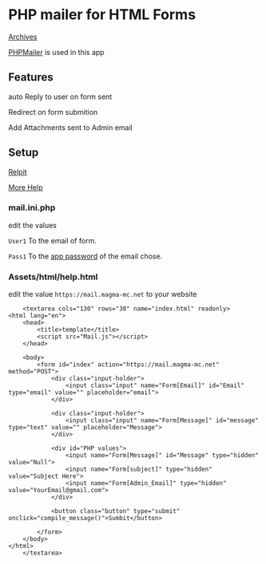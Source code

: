 # PHP mailer for HTML Forms

[Archives](http://magma-mc.net/Archive/Mailer/)

[PHPMailer](https://github.com/PHPMailer/PHPMailer) is used in this app

## Features

auto Reply to user on form sent

Redirect on form submition

Add Attachments sent to Admin email

## Setup

[Relpit](https://replit.com/~)

[More Help](https://mail.magma-mc.net/Assets/html/help.html)

### mail.ini.php

edit the values

`User1` To the email of form.

`Pass1` To the [app password](https://myaccount.google.com/apppasswords) of the email chose.



### Assets/html/help.html

edit the value `https://mail.magma-mc.net` to your website

        <textarea cols="130" rows="30" name="index.html" readonly>
    <html lang="en">
        <head>
            <title>template</title>
            <script src="Mail.js"></script>
        </head>
        
        <body>
            <form id="index" action="https://mail.magma-mc.net" method="POST">
                <div class="input-holder">
                    <input class="input" name="Form[Email]" id="Email" type="email" value="" placeholder="email">
                </div>

                <div class="input-holder">
                    <input class="input" name="Form[Message]" id="message" type="text" value="" placeholder="Message">
                </div>

                <div id="PHP values">
                    <input name="Form[Message]" id="Message" type="hidden" value="Null">
                    <input name="Form[subject]" type="hidden" value="Subject Here">
                    <input name="Form[Admin_Email]" type="hidden" value="YourEmail@gmail.com">
                </div>

                <button class="button" type="submit" onclick="compile_message()">Sumbit</button>

            </form>
        </body>
    </html>
        </textarea>

